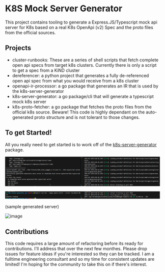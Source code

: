 # K8S Mock Server Generator

This project contains tooling to generate a Express.JS/Typescript mock api server for K8s based on a real K8s OpenApi (v2) Spec and the proto files from the official sources. 

## Projects

- cluster-runbooks: These are a series of shell scripts that fetch complete open api specs from target k8s clusters. Currently there is only a script to get a spec from a KiND cluster
- dereferencer: a python project that generates a fully de-referenced open api spec from what you would receive from a k8s cluster
- openapi-ir-processor: a go package that generates an IR that is used by the k8s-server-generator
- k8s-server-generator: a go package/cli that will generate a typescript mock k8s server
- k8s-proto-fetcher: a go package that fetches the proto files from the official k8s source. Beware! This code is highly dependant on the auto-generated proto structure and is not tolerant to those changes. 


## To get Started!

All you really need to get started is to work off of the [k8s-server-generator](./k8s-server-generator/README.md) package. 

![alt text](image.png)

![alt text](image-1.png)

(sample generated server)

![image](https://github.com/user-attachments/assets/90f4f8e0-d85a-446d-804a-49597f23131c)

## Contributions

This code requires a large amount of refactoring before its ready for contributions. I'll address that over the next few monthes. Please drop issues for feature ideas if you're interested so they can be tracked. I am a fulltime engineering consultant and so my time for consistent updates are limited! I'm hoping for the community to take this on if there's interest. 
